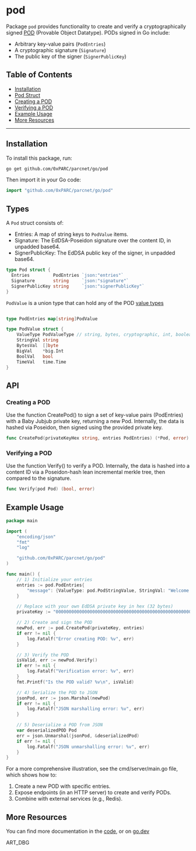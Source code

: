 # pod

Package `pod` provides functionality to create and verify a cryptographically signed [POD](https://pod.org/pod/introduction) (Provable Object Datatype). PODs signed in Go include:

- Arbitrary key-value pairs (`PodEntries`)
- A cryptographic signature (`Signature`)
- The public key of the signer (`SignerPublicKey`)

## Table of Contents

- [Installation](#installation)
- [Pod Struct](#pod-struct)
- [Creating a POD](#creating-a-pod)
- [Verifying a POD](#verifying-a-pod)
- [Example Usage](#example-usage)
- [More Resources](#more-resources)

---

## Installation

To install this package, run:

```bash
go get github.com/0xPARC/parcnet/go/pod
```

Then import it in your Go code:

```go
import "github.com/0xPARC/parcnet/go/pod"
```

## Types

A `Pod` struct consists of:

- Entries: A map of string keys to `PodValue` items.
- Signature: The EdDSA-Poseidon signature over the content ID, in unpadded base64.
- SignerPublicKey: The EdDSA public key of the signer, in unpadded base64.

```go
type Pod struct {
  Entries         PodEntries `json:"entries"`
  Signature       string     `json:"signature"`
  SignerPublicKey string     `json:"signerPublicKey"`
}
```

`PodValue` is a union type that can hold any of the POD [value types](https://pod.org/pod/values#value-types)

```go

type PodEntries map[string]PodValue

type PodValue struct {
	ValueType PodValueType // string, bytes, cryptographic, int, boolean, or date
	StringVal string
	BytesVal  []byte
	BigVal    *big.Int
	BoolVal   bool
	TimeVal   time.Time
}
```

## API

### Creating a POD

Use the function CreatePod() to sign a set of key-value pairs (PodEntries) with a Baby Jubjub private key, returning a new Pod. Internally, the data is hashed via Poseidon, then signed using the provided private key.

```go
func CreatePod(privateKeyHex string, entries PodEntries) (*Pod, error)
```

### Verifying a POD

Use the function Verify() to verify a POD. Internally, the data is hashed into a content ID via a Poseidon-hash lean incremental merkle tree, then compared to the signature.

```go
func Verify(pod Pod) (bool, error)
```

## Example Usage

```go
package main

import (
	"encoding/json"
    "fmt"
    "log"

    "github.com/0xPARC/parcnet/go/pod"
)

func main() {
    // 1) Initialize your entries
    entries := pod.PodEntries{
        "message": {ValueType: pod.PodStringValue, StringVal: "Welcome to PARCNET!"},
    }

    // Replace with your own EdDSA private key in hex (32 bytes)
    privateKey := "0000000000000000000000000000000000000000000000000000000000000000"

    // 2) Create and sign the POD
    newPod, err := pod.CreatePod(privateKey, entries)
    if err != nil {
        log.Fatalf("Error creating POD: %v", err)
    }

    // 3) Verify the POD
    isValid, err := newPod.Verify()
    if err != nil {
        log.Fatalf("Verification error: %v", err)
    }
    fmt.Printf("Is the POD valid? %v\n", isValid)

    // 4) Serialize the POD to JSON
    jsonPod, err := json.Marshal(newPod)
    if err != nil {
        log.Fatalf("JSON marshalling error: %v", err)
    }

    // 5) Deserialize a POD from JSON
    var deserializedPOD Pod
    err = json.Unmarshal(jsonPod, &deserializedPod)
    if err != nil {
        log.Fatalf("JSON unmarshalling error: %v", err)
    }
}
```

For a more comprehensive illustration, see the cmd/server/main.go file, which shows how to:

1. Create a new POD with specific entries.
1. Expose endpoints (in an HTTP server) to create and verify PODs.
1. Combine with external services (e.g., Redis).

## More Resources

You can find more documentation in the [code](https://github.com/0xPARC/parcnet/tree/main/go/pod), or on [go.dev](https://pkg.go.dev/github.com/0xPARC/parcnet/go/pod#section-documentation)

ART_DBG
